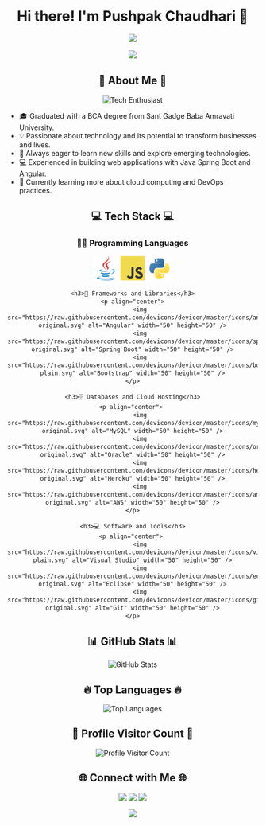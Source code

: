 <h1 align="center">
  Hi there! I'm Pushpak Chaudhari 👋
</h1>

<p align="center">
  <img src="https://readme-typing-svg.herokuapp.com?font=fira&size=23&color=F74533&background=EFFF4F00&center=true&width=500&height=45&lines=A+Self+Taught+Developer;Learning+Web+App+Development;Backend+Developer;A+Quick+Learner">
</p>

<p align="center">
  <a href="mailto:pushpakchaudhari383@gmail.com"><img src="https://img.shields.io/badge/Contact%20Me-Mail-ff69b4"></a>
</p>

<h2 align="center">🚀 About Me 🚀</h2>

<p align="center">
  <img src="https://user-images.githubusercontent.com/73097560/131186779-58ce5c9e-9d2f-4a8c-a186-91e1d900bf1a.png" width="400" alt="Tech Enthusiast">
</p>

- 🎓 Graduated with a BCA degree from Sant Gadge Baba Amravati University.
- 💡 Passionate about technology and its potential to transform businesses and lives.
- 🌱 Always eager to learn new skills and explore emerging technologies.
- 💻 Experienced in building web applications with Java Spring Boot and Angular.
- 🧠 Currently learning more about cloud computing and DevOps practices.

<h2 align="center">💻 Tech Stack 💻</h2>

<div align="center">
    <h3>👨‍💻 Programming Languages</h3>
    <p align="center">
        <img src="https://raw.githubusercontent.com/devicons/devicon/master/icons/java/java-original.svg" alt="Java" width="50" height="50" />
        <img src="https://raw.githubusercontent.com/devicons/devicon/master/icons/javascript/javascript-original.svg" alt="JavaScript" width="50" height="50" />
        <img src="https://raw.githubusercontent.com/devicons/devicon/master/icons/python/python-original.svg" alt="Python" width="50" height="50" />
    </p>

    <h3>🧰 Frameworks and Libraries</h3>
    <p align="center">
        <img src="https://raw.githubusercontent.com/devicons/devicon/master/icons/angularjs/angularjs-original.svg" alt="Angular" width="50" height="50" />
        <img src="https://raw.githubusercontent.com/devicons/devicon/master/icons/spring/spring-original.svg" alt="Spring Boot" width="50" height="50" />
        <img src="https://raw.githubusercontent.com/devicons/devicon/master/icons/bootstrap/bootstrap-plain.svg" alt="Bootstrap" width="50" height="50" />
    </p>

    <h3>🗄️ Databases and Cloud Hosting</h3>
    <p align="center"> 
        <img src="https://raw.githubusercontent.com/devicons/devicon/master/icons/mysql/mysql-original.svg" alt="MySQL" width="50" height="50" />
        <img src="https://raw.githubusercontent.com/devicons/devicon/master/icons/oracle/oracle-original.svg" alt="Oracle" width="50" height="50" />
        <img src="https://raw.githubusercontent.com/devicons/devicon/master/icons/heroku/heroku-original.svg" alt="Heroku" width="50" height="50" />
        <img src="https://raw.githubusercontent.com/devicons/devicon/master/icons/amazonwebservices/amazonwebservices-original.svg" alt="AWS" width="50" height="50" />
    </p>

    <h3>💻 Software and Tools</h3>
    <p align="center"> 
        <img src="https://raw.githubusercontent.com/devicons/devicon/master/icons/visualstudio/visualstudio-plain.svg" alt="Visual Studio" width="50" height="50" />
        <img src="https://raw.githubusercontent.com/devicons/devicon/master/icons/eclipse/eclipse-original.svg" alt="Eclipse" width="50" height="50" />
        <img src="https://raw.githubusercontent.com/devicons/devicon/master/icons/git/git-original.svg" alt="Git" width="50" height="50" />
    </p>
</div>

<h2 align="center">📊 GitHub Stats 📊</h2>

<p align="center">
    <img src="https://github-readme-stats.vercel.app/api?username=PushpakChaudhari&theme=radical&show_icons=true&count_private=true&hide=prs,issues,contribs" alt="GitHub Stats" />
</p>

<h2 align="center">🔥 Top Languages 🔥</h2>

<p align="center">
    <img src="https://github-readme-stats.anuraghazra1.vercel.app/api/top-langs/?username=PushpakChaudhari&theme=radical&hide_border=true&layout=compact" alt="Top Languages" />
</p>

<h2 align="center">📍 Profile Visitor Count 📍</h2>

<p align="center">   
    <img src="https://profile-counter.glitch.me/PushpakChaudhari/count.svg" alt="Profile Visitor Count" />
</p>

<h2 align="center">🌐 Connect with Me 🌐</h2>

<p align="center">
    <a href="https://www.linkedin.com/in/pushpak-chaudhari-a3941323a/" target="_blank"><img src="https://img.shields.io/badge/LinkedIn-Connect-blueviolet"></a>
    <a href="https://github.com/PushpakChaudhari" target="_blank"><img src="https://img.shields.io/badge/GitHub-Follow-brightgreen"></a>
    <a href="#" target="_blank"><img src="https://img.shields.io/badge/Instagram-Follow-red"></a>
</p>

<p align="center">
  <img src="https://user-images.githubusercontent.com/73097560/131186238-45a3b41e-cbe2-4884-b32c-ff4e8724ff84.gif">
</p>
